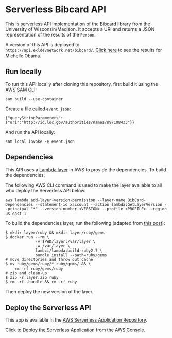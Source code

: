# Serverless Bibcard API

This is serverless API implementation of the [Bibcard](https://github.com/UW-Madison-Library/bibcard) library from the University of Wisconsin/Madison. It accepts a URI and returns a JSON representation of the results of the `Person`.

A version of this API is deployed to `https://api.exldevnetwork.net/bibcard/`. [Click here](https://api.exldevnetwork.net/bibcard/?uri=http://id.loc.gov/authorities/names/n2008054754) to see the results for Michelle Obama.

## Run locally
To run this API locally after cloning this repository, first build it using the [AWS SAM CLI](https://docs.aws.amazon.com/serverless-application-model/latest/developerguide/serverless-sam-cli-install.html):
```
sam build --use-container
```

Create a file called `event.json`:
```
{"queryStringParameters":{"uri":"http://id.loc.gov/authorities/names/n97108433"}}
```

And run the API locally:
```
sam local invoke -e event.json 
```

## Dependencies
This API uses a [Lambda layer](https://docs.aws.amazon.com/lambda/latest/dg/configuration-layers.html) in AWS to provide the dependencies. To build the dependencies, 

The following AWS CLI command is used to make the layer available to all who deploy the Serverless API below.

```
aws lambda add-layer-version-permission --layer-name BibCard-Dependencies --statement-id xaccount --action lambda:GetLayerVersion --principal "*" --version-number <VERSION> --profile <PROFILE> --region us-east-1
```

To build the dependencies layer, run the following (adapted from [this post](https://medium.com/@joshua.a.kahn/exploring-aws-lambda-layers-and-ruby-support-5510f81b4d14)):

```
$ mkdir layer/ruby && mkdir layer/ruby/gems
$ docker run --rm \
             -v $PWD/layer:/var/layer \
             -w /var/layer \
             lambci/lambda:build-ruby2.7 \
             bundle install --path=ruby/gems
# move directories and throw out cache
$ mv ruby/gems/ruby/* ruby/gems/ && \
    rm -rf ruby/gems/ruby
# zip and clean-up
$ zip -r layer.zip ruby
$ rm -rf .bundle && rm -rf ruby
```

Then deploy the new version of the layer.

## Deploy the Serverless API
This app is available in the [AWS Serverless Application Repository](https://serverlessrepo.aws.amazon.com/applications/arn:aws:serverlessrepo:us-east-1:523567452838:applications~serverless-bibcard). 

Click to [Deploy the Serverless Application](https://console.aws.amazon.com/lambda/home#/create/app?applicationId=arn:aws:serverlessrepo:us-east-1:523567452838:applications~serverless-bibcard) from the AWS Console.
